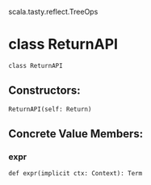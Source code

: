 scala.tasty.reflect.TreeOps
# class ReturnAPI

<pre><code class="language-scala" >class ReturnAPI</pre></code>
## Constructors:
<pre><code class="language-scala" >ReturnAPI(self: Return)</pre></code>

## Concrete Value Members:
### expr
<pre><code class="language-scala" >def expr(implicit ctx: Context): Term</pre></code>

